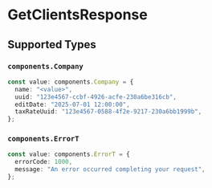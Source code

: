 # GetClientsResponse


## Supported Types

### `components.Company`

```typescript
const value: components.Company = {
  name: "<value>",
  uuid: "123e4567-ccbf-4926-acfe-230a6be316cb",
  editDate: "2025-07-01 12:00:00",
  taxRateUuid: "123e4567-0588-4f2e-9217-230a6bb1999b",
};
```

### `components.ErrorT`

```typescript
const value: components.ErrorT = {
  errorCode: 1000,
  message: "An error occurred completing your request",
};
```

